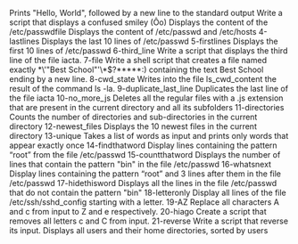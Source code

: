 Prints "Hello, World", followed by a new line to the standard output
Write a script that displays a confused smiley  (Ôo)
Displays the content of the /etc/passwdfile
Displays the content of /etc/passwd and /etc/hosts
4-lastlines Displays the last 10 lines of /etc/passwd
5-firstlines Displays the first 10 lines of /etc/passwd
6-third_line Write a script that displays the third line of the file iacta.
7-file Write a shell script that creates a file named exactly \*\\'"Best School"\'\\*$\?\*\*\*\*\*:) containing the text Best School ending by a new line.
8-cwd_state Writes into the file ls_cwd_content the result of the command ls -la.
9-duplicate_last_line Duplicates the last line of the file iacta
10-no_more_js Deletes all the regular files with a .js extension that are present in the current directory and all its subfolders
11-directories Counts the number of directories and sub-directories in the current directory
12-newest_files Displays the 10 newest files in the current directory
13-unique Takes a list of words as input and prints only words that appear exactly once
14-findthatword Display lines containing the pattern “root” from the file /etc/passwd
15-countthatword Displays the number of lines that contain the pattern "bin" in the file /etc/passwd
16-whatsnext Display lines containing the pattern “root” and 3 lines after them in the file /etc/passwd
17-hidethisword Displays all the lines in the file /etc/passwd that do not contain the pattern "bin" 
18-letteronly Display all lines of the file /etc/ssh/sshd_config starting with a letter.
19-AZ Replace all characters A and c from input to Z and e respectively.
20-hiago Create a script that removes all letters c and C from input.
21-reverse Write a script that reverse its input.
Displays all users and their home directories, sorted by users
